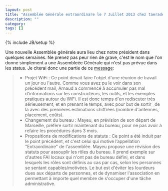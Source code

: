 ```yaml
---
layout: post
title: "Assemblée Générale extraordinare le 7 Juillet 2013 chez taeraden"
description: ""
category: 
tags: []
---
```

{% include JB/setup %}

Une nouvelle Assemblée générale aura lieu chez notre président dans quelques
semaines. Ne prenez pas peur rien de grave, c'est le nom que l'on donne
simplement a une Assembleée Générale qui n'est pas prévue dans les status.
Je citerai donc une partie de ce 
[message](http://lists.teleragno.fr/pipermail/teleragno/2013-June/000059.html):

> * Projet WiFi : Ce point devait faire l'objet d'une réunion de travail un jour
> ou l'autre. Comme vous avez pu le voir dans son précédent mail, Arnaud a
> commencé à accumuler pas mal d'informations sur les constructeurs, les
> outils, et les exemples pratiques autour du WiFi. Il est donc temps d'en
> rediscuter très sérieusement, et en prenant le temps, avec pour but de sortir
>_de là avec des premières estimations chiffrées (nombre d'antennes, placement,
> coûts).
> * Changement du bureau : Mayeu, en prévision de son départ de Marseille,
> préfère sortir maintenant du bureau, pour ne pas avoir à refaire les
> procédures dans 3 mois.
> * Propositions de modifications de statuts : Ce point a été induit par le point
> précédent, et c'est celui qui motive l’appellation "Extraordinaire" de
> l'assemblée. Mayeu propose une révision des statuts pour assouplir les rôles
> du bureau. Il prend exemple sur d'autres FAI locaux qui n'ont pas de bureau
> défini, et dans lesquels les rôles sont définis au cas par cas, selon les
> personnes se sentant capables/motivées. Le but est d'éviter les lourdeurs
> dues aux départs de personnes, et de dynamiser l'association en permettant à
> importe quel membre de s'occuper d'une tâche administrative.

